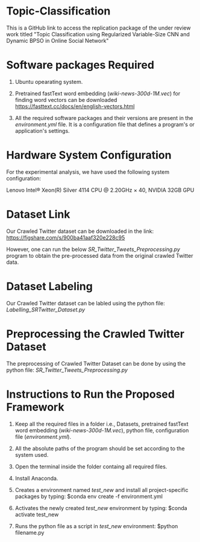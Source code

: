 # Topic-Classification
This is a GitHub link to access the replication package of the under review work titled "Topic Classification using Regularized Variable-Size CNN and Dynamic BPSO in Online Social Network"

# Software packages Required

1. Ubuntu opearating system.

2. Pretrained fastText word embedding (*wiki-news-300d-1M.vec*) for finding word vectors can be downloaded
  https://fasttext.cc/docs/en/english-vectors.html
  
3. All the required software packages and their versions are present in the *environment.yml* file. It is a configuration file that defines a program's or application's settings.

# Hardware System Configuration

For the experimental analysis, we have used the following system configuration:

Lenovo Intel® Xeon(R) Silver 4114 CPU @ 2.20GHz × 40, NVIDIA 32GB GPU

# Dataset Link

Our Crawled Twitter dataset can be downloaded in the link: https://figshare.com/s/900ba41aaf320e228c95

However, one can run the below *SR_Twitter_Tweets_Preprocessing.py* program to obtain the pre-processed data from the original crawled Twitter data.

# Dataset Labeling

Our Crawled Twitter dataset can be labled using the python file: *Labelling_SRTwitter_Dataset.py*

# Preprocessing the Crawled Twitter Dataset

The preprocessing of Crawled Twitter Dataset can be done by using the python file: *SR_Twitter_Tweets_Preprocessing.py*

# Instructions to Run the Proposed Framework

1. Keep all the required files in a folder i.e., Datasets, pretrained fastText word embedding (*wiki-news-300d-1M.vec*), python file, configuration        file (*environment.yml*).

2. All the absolute paths of the program should be set according to the system used.

3. Open the terminal inside the folder containg all required files.

4. Install Anaconda.

5. Creates a environment named *test_new* and install all project-specific packages by typing:
  $conda env create -f environment.yml
  
6. Activates the newly created *test_new* environment by typing:
  $conda activate test_new
  
7. Runs the python file as a script in *test_new* environment:
  $python filename.py
